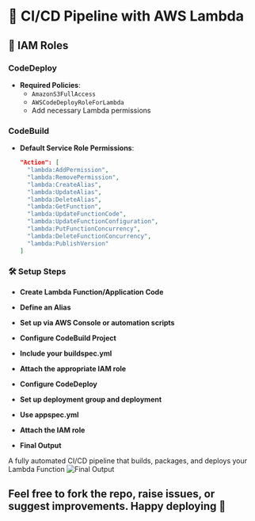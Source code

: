 # 🚀 CI/CD Pipeline with AWS Lambda

## 🔐 IAM Roles

### CodeDeploy
- **Required Policies**:
  - `AmazonS3FullAccess`
  - `AWSCodeDeployRoleForLambda`
  - Add necessary Lambda permissions

### CodeBuild
- **Default Service Role Permissions**:
  ```json
  "Action": [
    "lambda:AddPermission",
    "lambda:RemovePermission",
    "lambda:CreateAlias",
    "lambda:UpdateAlias",
    "lambda:DeleteAlias",
    "lambda:GetFunction",
    "lambda:UpdateFunctionCode",
    "lambda:UpdateFunctionConfiguration",
    "lambda:PutFunctionConcurrency",
    "lambda:DeleteFunctionConcurrency",
    "lambda:PublishVersion"
  ]
  
### 🛠️ Setup Steps
- **Create Lambda Function/Application Code**

- **Define an Alias**

- **Set up via AWS Console or automation scripts**

- **Configure CodeBuild Project**

- **Include your buildspec.yml**

- **Attach the appropriate IAM role**

- **Configure CodeDeploy**

- **Set up deployment group and deployment**

- **Use appspec.yml**

- **Attach the IAM role**

- **Final Output**

A fully automated CI/CD pipeline that builds, packages, and deploys your Lambda Function
![Final Output](LambdaCICD.png)


## Feel free to fork the repo, raise issues, or suggest improvements. Happy deploying 🚀

